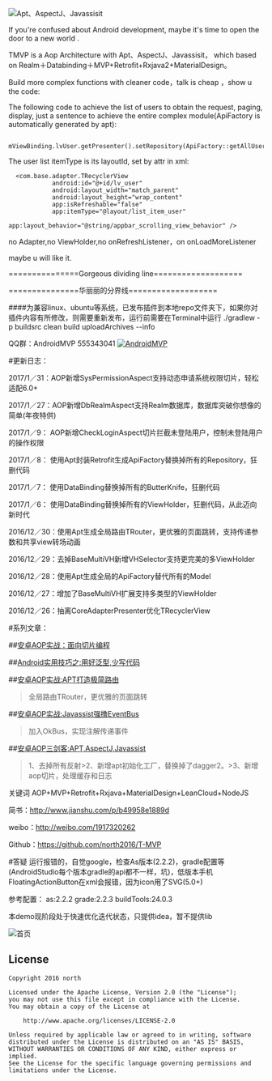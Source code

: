 ![Apt、AspectJ、Javassisit](http://upload-images.jianshu.io/upload_images/751860-0641778f0bc265ad.png?imageMogr2/auto-orient/strip%7CimageView2/2/w/1240)


If you're confused about Android development, maybe it's time to open the door to  a new world .

TMVP is a Aop Architecture with Apt、AspectJ、Javassisit，
which based on Realm＋Databinding＋MVP+Retrofit+Rxjava2+MaterialDesign。

Build more complex functions with cleaner code，talk is cheap ，show u the code:

The following code to achieve the list of users to obtain the request, paging, display, 
 just a sentence to achieve the entire complex module(ApiFactory is automatically generated by apt):

```
    mViewBinding.lvUser.getPresenter().setRepository(ApiFactory::getAllUser).fetch();
```

The user list itemType is its layoutId, set by attr in xml:

```
  <com.base.adapter.TRecyclerView
            android:id="@+id/lv_user"
            android:layout_width="match_parent"
            android:layout_height="wrap_content"
            app:isRefreshable="false"
            app:itemType="@layout/list_item_user"
            app:layout_behavior="@string/appbar_scrolling_view_behavior" />
```
 no Adapter,no ViewHolder,no onRefreshListener，on onLoadMoreListener
 

 maybe u will like it.


===============Gorgeous dividing line===================



===============华丽丽的分界线===================

####为兼容linux、ubuntu等系统，已发布插件到本地repo文件夹下，如果你对插件内容有所修改，则需要重新发布，运行前需要在Terminal中运行 ./gradlew -p buildsrc clean build uploadArchives --info

QQ群：AndroidMVP   555343041 <a target="_blank" href="http://shang.qq.com/wpa/qunwpa?idkey=14f9009a0276624f6abf3221fe131c57ff05b70b5b4b922ed2c4aa4156155e73"><img border="0" src="http://pub.idqqimg.com/wpa/images/group.png" alt="AndroidMVP" title="AndroidMVP"></a>


#更新日志：

2017/1／31：AOP新增SysPermissionAspect支持动态申请系统权限切片，轻松适配6.0+

2017/1／27：AOP新增DbRealmAspect支持Realm数据库，数据库突破你想像的简单(年夜特供)

2017/1／9： AOP新增CheckLoginAspect切片拦截未登陆用户，控制未登陆用户的操作权限

2017/1／8： 使用Apt封装Retrofit生成ApiFactory替换掉所有的Repository，狂删代码

2017/1／7： 使用DataBinding替换掉所有的ButterKnife，狂删代码

2017/1／6： 使用DataBinding替换掉所有的ViewHolder，狂删代码，从此迈向新时代

2016/12／30：使用Apt生成全局路由TRouter，更优雅的页面跳转，支持传递参数和共享view转场动画

2016/12／29：去掉BaseMultiVH新增VHSelector支持更完美的多ViewHolder

2016/12／28：使用Apt生成全局的ApiFactory替代所有的Model

2016/12／27：增加了BaseMultiVH扩展支持多类型的ViewHolder

2016/12／26：抽离CoreAdapterPresenter优化TRecyclerView

#系列文章：

##[安卓AOP实战：面向切片编程](http://www.jianshu.com/p/b96a68ba50db)

##[Android实用技巧之:用好泛型,少写代码](http://www.jianshu.com/p/0f6800ded3da)

##[安卓AOP实战:APT打造极简路由](http://www.jianshu.com/p/6ccfa7b50f0e)
>全局路由TRouter，更优雅的页面跳转


##[安卓AOP实战:Javassist强撸EventBus](http://www.jianshu.com/p/33d8a3165b07)
>加入OkBus，实现注解传递事件

##[安卓AOP三剑客:APT,AspectJ,Javassist](http://www.jianshu.com/p/dca3e2c8608a)
>1、去掉所有反射>2、新增apt初始化工厂，替换掉了dagger2。>3、新增aop切片，处理缓存和日志

关键词 AOP+MVP+Retrofit+Rxjava+MaterialDesign+LeanCloud+NodeJS

简书：http://www.jianshu.com/p/b49958e1889d

weibo：http://weibo.com/1917320262

Github：https://github.com/north2016/T-MVP


#答疑
运行报错的，自觉google，检查As版本(2.2.2)，gradle配置等(AndroidStudio每个版本gradle的api都不一样，坑)，低版本手机FloatingActionButton在xml会报错，因为icon用了SVG(5.0+)

参考配置：   as:2.2.2    grade:2.2.3       buildTools:24.0.3


本demo现阶段处于快速优化迭代状态，只提供idea，暂不提供lib
   
![首页](app.gif)
## License

```
Copyright 2016 north

Licensed under the Apache License, Version 2.0 (the "License");
you may not use this file except in compliance with the License.
You may obtain a copy of the License at

    http://www.apache.org/licenses/LICENSE-2.0

Unless required by applicable law or agreed to in writing, software
distributed under the License is distributed on an "AS IS" BASIS,
WITHOUT WARRANTIES OR CONDITIONS OF ANY KIND, either express or implied.
See the License for the specific language governing permissions and
limitations under the License.
```



